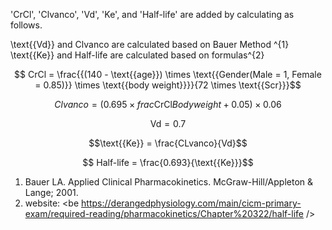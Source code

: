 'CrCl', 'Clvanco', 'Vd', 'Ke', and 'Half-life' are added by calculating as follows.

\text{{Vd}} and Clvanco are calculated based on Bauer Method ^{1}
\text{{Ke}} and Half-life are calculated based on formulas^{2}

$$ CrCl = \frac{{(140 - \text{{age}}) \times \text{{Gender(Male = 1, Female = 0.85)}} \times \text{{body weight}}}}{72 \times \text{{Scr}}}$$

$$ Clvanco =  (0.695 \times frac{\text{{CrCl}}}{Body weight} + 0.05) \times 0.06$$

$$\text{{Vd}} = 0.7 $$

$$\text{{Ke}} = \frac{CLvanco}{Vd}$$

$$ Half-life = \frac{0.693}{\text{{Ke}}}$$



1. Bauer LA. Applied Clinical Pharmacokinetics. McGraw-Hill/Appleton & Lange; 2001.
2. website: <be https://derangedphysiology.com/main/cicm-primary-exam/required-reading/pharmacokinetics/Chapter%20322/half-life />
